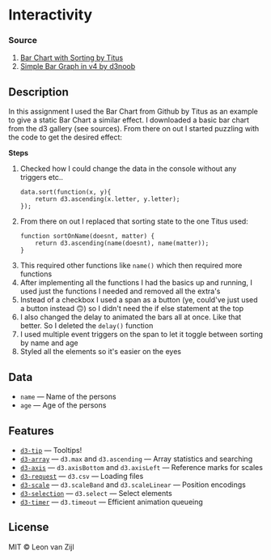 # **Interactivity**

### **Source**
1. [Bar Chart with Sorting by Titus](https://cmda-fe3.github.io/course-17-18/class-4/sort/)
2. [Simple Bar Graph in v4 by d3noob](https://bl.ocks.org/d3noob/bdf28027e0ce70bd132edc64f1dd7ea4)

## **Description**
In this assignment I used the Bar Chart from Github by Titus as an example to give a static Bar Chart a similar effect. I downloaded a basic bar chart from the d3 gallery (see sources). From there on out I started puzzling with the code to get the desired effect:

**Steps**
1. Checked how I could change the data in the console without any triggers etc..
	```
	data.sort(function(x, y){
		return d3.ascending(x.letter, y.letter);
	});
	```
2. From there on out I replaced that sorting state to the one Titus used:
	```
	function sortOnName(doesnt, matter) {
		return d3.ascending(name(doesnt), name(matter));
	}
	```
3. This required other functions like `name()` which then required more functions
4. After implementing all the functions I had the basics up and running, I used just the functions I needed and removed all the extra's
5. Instead of a checkbox I used a span as a button (ye, could've just used a button instead 🙃) so I didn't need the if else statement at the top
6. I also changed the delay to animated the bars all at once. Like that better. So I deleted the `delay()` function
7. I used multiple event triggers on the span to let it toggle between sorting by name and age
8. Styled all the elements so it's easier on the eyes

## **Data**
*   `name` — Name of the persons
*   `age` — Age of the persons

## **Features**
*   [`d3-tip`](https://github.com/Caged/d3-tip)
    — Tooltips!
*   [`d3-array`](https://github.com/d3/d3-array#api-reference)
    — `d3.max` and `d3.ascending`
    — Array statistics and searching
*   [`d3-axis`](https://github.com/d3/d3-axis#api-reference)
    — `d3.axisBottom` and `d3.axisLeft`
    — Reference marks for scales
*   [`d3-request`](https://github.com/d3/d3-request#api-reference)
    — `d3.csv`
    — Loading files
*   [`d3-scale`](https://github.com/d3/d3-scale#api-reference)
    — `d3.scaleBand` and `d3.scaleLinear`
    — Position encodings
*   [`d3-selection`](https://github.com/d3/d3-selection#api-reference)
    — `d3.select`
    — Select elements
*   [`d3-timer`](https://github.com/d3/d3-timer#api-reference)
    — `d3.timeout`
    — Efficient animation queueing

## **License**
MIT © Leon van Zijl

